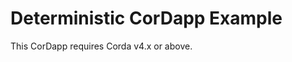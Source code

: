 Deterministic CorDapp Example
=============================

This CorDapp requires Corda v4.x or above.
